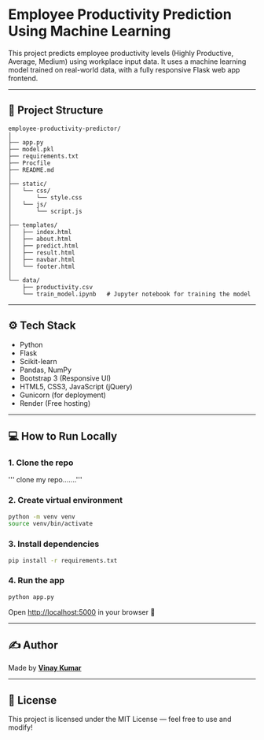 #  Employee Productivity Prediction Using Machine Learning

This project predicts employee productivity levels (Highly Productive, Average, Medium) using workplace input data. It uses a machine learning model trained on real-world data, with a fully responsive Flask web app frontend.

---

## 📂 Project Structure

```
employee-productivity-predictor/
│
├── app.py                  
├── model.pkl              
├── requirements.txt        
├── Procfile                
├── README.md               
│
├── static/
│   └── css/
│       └── style.css      
│   └── js/
│       └── script.js        
│
├── templates/
│   ├── index.html          
│   ├── about.html          
│   ├── predict.html        
│   ├── result.html         
│   ├── navbar.html         
│   └── footer.html         
│
└── data/
    ├── productivity.csv    
    └── train_model.ipynb   # Jupyter notebook for training the model
```

---

## ⚙️ Tech Stack

- Python
- Flask
- Scikit-learn
- Pandas, NumPy
- Bootstrap 3 (Responsive UI)
- HTML5, CSS3, JavaScript (jQuery)
- Gunicorn (for deployment)
- Render (Free hosting)

---

## 💻 How to Run Locally

### 1. Clone the repo
 ''' clone my repo.......'''

### 2. Create virtual environment

```bash
python -m venv venv
source venv/bin/activate  
```

### 3. Install dependencies

```bash
pip install -r requirements.txt
```

### 4. Run the app

```bash
python app.py
```

Open [http://localhost:5000](http://localhost:5000) in your browser 🚀

---

## ✍️ Author

Made  by **[Vinay Kumar](https://vinaygupta88.github.io/Myportfolio/)**

---

## 📜 License

This project is licensed under the MIT License — feel free to use and modify!
